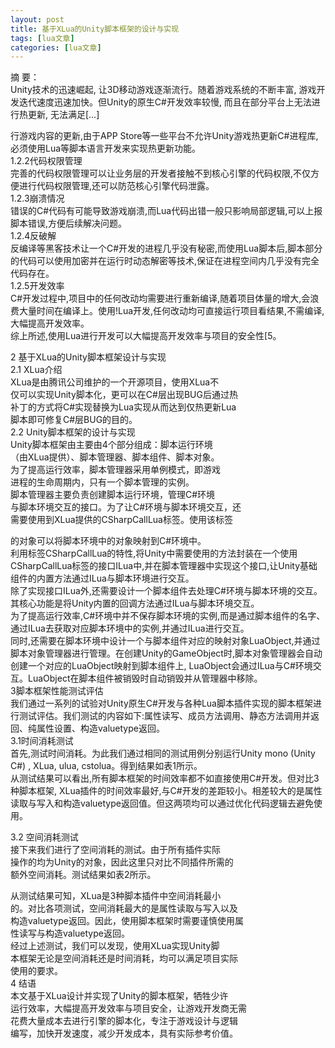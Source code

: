 ```yaml
---
layout: post
title: 基于XLua的Unity脚本框架的设计与实现 
tags: [lua文章]
categories: [lua文章]
---
```

摘 要：  
Unity技术的迅速崛起, 让3D移动游戏逐渐流行。随着游戏系统的不断丰富, 游戏开发迭代速度迅速加快。但Unity的原生C#开发效率较慢,
而且在部分平台上无法进行热更新, 无法满足[…]

行游戏内容的更新,由于APP Store等一些平台不允许Unity游戏热更新C#进程库,必须使用Lua等脚本语言开发来实现热更新功能。  
1.2.2代码权限管理  
完善的代码权限管理可以让业务层的开发者接触不到核心引擎的代码权限,不仅方便进行代码权限管理,还可以防范核心引擎代码泄露。  
1.2.3崩溃情况  
错误的C#代码有可能导致游戏崩溃,而Lua代码出错一般只影响局部逻辑,可以上报脚本错误,方便后续解决问题。  
1.2.4反破解  
反编译等黑客技术让一个C#开发的进程几乎没有秘密,而使用Lua脚本后,脚本部分的代码可以使用加密并在运行时动态解密等技术,保证在进程空间内几乎没有完全代码存在。  
1.2.5开发效率  
C#开发过程中,项目中的任何改动均需要进行重新编译,随着项目体量的增大,会浪费大量时间在编译上。使用!Lua开发,任何改动均可直接运行项目看结果,不需编译,大幅提高开发效率。  
综上所述,使用Lua进行开发可以大幅提高开发效率与项目的安全性[5。

2 基于XLua的Unity脚本框架设计与实现  
2.1 XLua介绍  
XLua是由腾讯公司维护的一个开源项目，使用XLua不  
仅可以实现Unity脚本化，更可以在C#层出现BUG后通过热  
补丁的方式将C#实现替换为Lua实现从而达到仅热更新Lua  
脚本即可修复C#层BUG的目的。  
2.2 Unity脚本框架的设计与实现  
Unity脚本框架由主要由4个部分组成：脚本运行环境  
（由XLua提供）、脚本管理器、脚本组件、脚本对象。  
为了提高运行效率，脚本管理器采用单例模式，即游戏  
进程的生命周期内，只有一个脚本管理的实例。  
脚本管理器主要负责创建脚本运行环境，管理C#环境  
与脚本环境交互的接口。为了让C#环境与脚本环境交互，还  
需要使用到XLua提供的CSharpCallLua标签。使用该标签

的对象可以将脚本环境中的对象映射到C#环境中。  
利用标签CSharpCallLua的特性,将Unity中需要使用的方法封装在一个使用CSharpCallLua标签的接口ILua中,并在脚本管理器中实现这个接口,让Unity基础组件的内置方法通过ILua与脚本环境进行交互。  
除了实现接口ILua外,还需要设计一个脚本组件去处理C#环境与脚本环境的交互。其核心功能是将Unity内置的回调方法通过ILua与脚本环境交互。  
为了提高运行效率,C#环境中并不保存脚本环境的实例,而是通过脚本组件的名字、通过ILua去获取对应脚本环境中的实例,并通过ILua进行交互。  
同时,还需要在脚本环境中设计一个与脚本组件对应的映射对象LuaObject,并通过脚本对象管理器进行管理。在创建Unity的GameObject时,脚本对象管理器会自动创建一个对应的LuaObject映射到脚本组件上,
LuaObject会通过ILua与C#环境交互。LuaObject在脚本组件被销毁时自动销毁并从管理器中移除。  
3脚本框架性能测试评估  
我们通过一系列的试验对Unity原生C#开发与各种Lua脚本插件实现的脚本框架进行测试评估。我们测试的内容如下:属性读写、成员方法调用、静态方法调用并返回、纯属性设置、构造valuetype返回。  
3.1时间消耗测试  
首先,测试时间消耗。为此我们通过相同的测试用例分别运行Unity mono (Unity C#) , XLua, ulua,
cstolua。得到结果如表1所示。  
从测试结果可以看出,所有脚本框架的时间效率都不如直接使用C#开发。但对比3种脚本框架,
XLua插件的时间效率最好,与C#开发的差距较小。相差较大的是属性读取与写入和构造valuetype返回值。但这两项均可以通过优化代码逻辑去避免使用。

3.2 空间消耗测试  
接下来我们进行了空间消耗的测试。由于所有插件实际  
操作的均为Unity的对象，因此这里只对比不同插件所需的  
额外空间消耗。测试结果如表2所示。

从测试结果可知，XLua是3种脚本插件中空间消耗最小  
的。对比各项测试，空间消耗最大的是属性读取与写入以及  
构造valuetype返回。因此，使用脚本框架时需要谨慎使用属  
性读写与构造valuetype返回。  
经过上述测试，我们可以发现，使用XLua实现Unity脚  
本框架无论是空间消耗还是时间消耗，均可以满足项目实际  
使用的要求。  
4 结语  
本文基于XLua设计并实现了Unity的脚本框架，牺牲少许  
运行效率，大幅提高开发效率与项目安全，让游戏开发商无需  
花费大量成本去进行引擎的脚本化，专注于游戏设计与逻辑  
编写，加快开发速度，减少开发成本，具有实际参考价值。